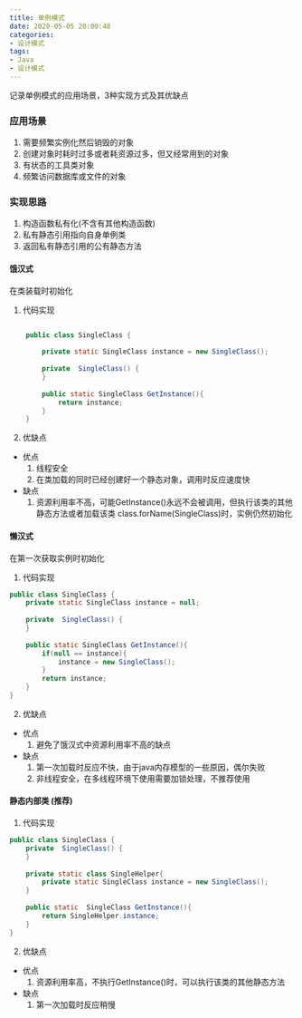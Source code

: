 ```yaml
---
title: 单例模式
date: 2020-05-05 20:00:48
categories: 
- 设计模式
tags:
- Java
- 设计模式
---
```

记录单例模式的应用场景，3种实现方式及其优缺点
<!-- more -->

### 应用场景

1. 需要频繁实例化然后销毁的对象
2. 创建对象时耗时过多或者耗资源过多，但又经常用到的对象
3. 有状态的工具类对象
4. 频繁访问数据库或文件的对象

### 实现思路
1. 构造函数私有化(不含有其他构造函数)
2. 私有静态引用指向自身单例类
3. 返回私有静态引用的公有静态方法

#### 饿汉式
在类装载时初始化

1. 代码实现
``` java

    public class SingleClass {	
    
    	private static SingleClass instance = new SingleClass();
    	
    	private  SingleClass() {		
    	}	
    
    	public static SingleClass GetInstance(){
    		return instance;		
    	}
    }
```

2. 优缺点
- 优点
	1. 线程安全
	2. 在类加载的同时已经创建好一个静态对象，调用时反应速度快
- 缺点
	1. 资源利用率不高，可能GetInstance()永远不会被调用，但执行该类的其他静态方法或者加载该类	class.forName(SingleClass)时，实例仍然初始化
	
#### 懒汉式
在第一次获取实例时初始化

1. 代码实现
``` java
public class SingleClass {	
	private static SingleClass instance = null;
	
	private  SingleClass() {		
	}
	
	public static SingleClass GetInstance(){
		if(null == instance){
			instance = new SingleClass();
		}		
		return instance;		
	}
}
``` 
2. 优缺点
- 优点
	1. 避免了饿汉式中资源利用率不高的缺点
- 缺点
	1. 第一次加载时反应不快，由于java内存模型的一些原因，偶尔失败
	2. 非线程安全，在多线程环境下使用需要加锁处理，不推荐使用

#### 静态内部类 (推荐)
1. 代码实现
``` java
public class SingleClass {	
	private  SingleClass() {		
	}
	
	private static class SingleHelper{		
		private static SingleClass instance = new SingleClass();
	}	
	
	public static  SingleClass GetInstance(){		
		return SingleHelper.instance;		
	}
}
``` 
2. 优缺点
- 优点
	1. 资源利用率高，不执行GetInstance()时，可以执行该类的其他静态方法
- 缺点
	1. 第一次加载时反应稍慢
